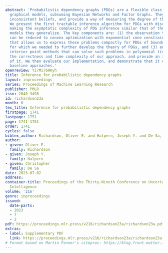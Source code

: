 ```yaml
---
abstract: 'Probabilistic dependency graphs (PDGs) are a flexible class of probabilistic
  graphical models, subsuming Bayesian Networks and Factor Graphs. They can also capture
  inconsistent beliefs, and provide a way of measuring the degree of this inconsistency.
  We present the first tractable inference algorithm for PDGs with discrete variables,
  making the asymptotic complexity of PDG inference similar that of the graphical
  models they generalize. The key components are: (1) the observation that PDG inference
  can be reduced to convex optimization with exponential cone constraints, (2) a construction
  that allows us to express these problems compactly for PDGs of boundeed treewidth,
  for which we needed to further develop the theory of PDGs, and (3) an appeal to
  interior point methods that can solve such problems in polynomial time. We verify
  the correctness and time complexity of our approach, and provide an implementation
  of it. We then evaluate our implementation, and demonstrate that it outperforms
  baseline approaches.'
openreview: Yi7Mi76HKyh
title: Inference for probabilistic dependency graphs
layout: inproceedings
series: Proceedings of Machine Learning Research
publisher: PMLR
issn: 2640-3498
id: richardson23a
month: 0
tex_title: Inference for probabilistic dependency graphs
firstpage: 1741
lastpage: 1751
page: 1741-1751
order: 1741
cycles: false
bibtex_author: Richardson, Oliver E. and Halpern, Joseph Y. and De Sa, Christopher
author:
- given: Oliver E.
  family: Richardson
- given: Joseph Y.
  family: Halpern
- given: Christopher
  family: De Sa
date: 2023-07-02
address:
container-title: Proceedings of the Thirty-Nineth Conference on Uncertainty in Artificial
  Intelligence
volume: '216'
genre: inproceedings
issued:
  date-parts:
  - 2023
  - 7
  - 2
pdf: https://proceedings.mlr.press/v216/richardson23a/richardson23a.pdf
extras:
- label: Supplementary PDF
  link: https://proceedings.mlr.press/v216/richardson23a/richardson23a-supp.pdf
# Format based on Martin Fenner's citeproc: https://blog.front-matter.io/posts/citeproc-yaml-for-bibliographies/
---
```

